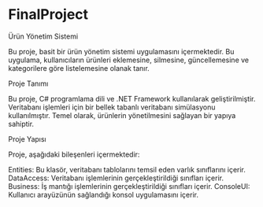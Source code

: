 # FinalProject


Ürün Yönetim Sistemi

Bu proje, basit bir ürün yönetim sistemi uygulamasını içermektedir. Bu uygulama, kullanıcıların ürünleri eklemesine, silmesine, güncellemesine ve kategorilere göre listelemesine olanak tanır.

Proje Tanımı

Bu proje, C# programlama dili ve .NET Framework kullanılarak geliştirilmiştir. Veritabanı işlemleri için bir bellek tabanlı veritabanı simülasyonu kullanılmıştır. Temel olarak, ürünlerin yönetilmesini sağlayan bir yapıya sahiptir.

Proje Yapısı

Proje, aşağıdaki bileşenleri içermektedir:


Entities: Bu klasör, veritabanı tablolarını temsil eden varlık sınıflarını içerir.
DataAccess: Veritabanı işlemlerinin gerçekleştirildiği sınıfları içerir.
Business: İş mantığı işlemlerinin gerçekleştirildiği sınıfları içerir.
ConsoleUI: Kullanıcı arayüzünün sağlandığı konsol uygulamasını içerir.
